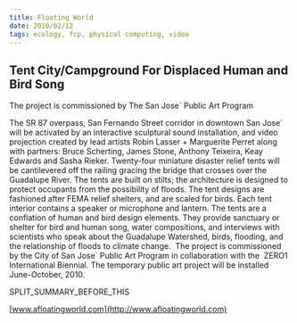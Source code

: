 ```yaml
---
title: Floating World
date: 2010/02/12
tags: ecology, fcp, physical computing, video
---
```


## Tent City/Campground For Displaced Human and Bird Song


The project is commissioned by The San Jose´ Public Art Program

The SR 87 overpass, San Fernando Street corridor in downtown San Jose´ will be activated by an interactive sculptural sound installation, and video projection created by lead artists Robin Lasser + Marguerite Perret along with partners: Bruce Scherting, James Stone, Anthony Teixeira, Keay Edwards and Sasha Rieker. Twenty-four miniature disaster relief tents will be cantilevered off the railing gracing the bridge that crosses over the Guadalupe River. The tents are built on stilts; the architecture is designed to protect occupants from the possibility of floods. The tent designs are fashioned after FEMA relief shelters, and are scaled for birds. Each tent interior contains a speaker or microphone and lantern. The tents are a conflation of human and bird design elements. They provide sanctuary or shelter for bird and human song, water compositions, and interviews with scientists who speak about the Guadalupe Watershed, birds, flooding, and the relationship of floods to climate change.  The project is commissioned by the City of San Jose´ Public Art Program in collaboration with the  ZERO1 International Biennial. The temporary public art project will be installed June-October, 2010.

SPLIT\_SUMMARY\_BEFORE\_THIS

[www.afloatingworld.com](http://www.afloatingworld.com)
